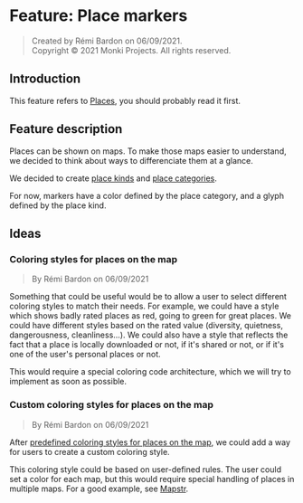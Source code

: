 # Feature: Place markers

> Created by Rémi Bardon on 06/09/2021.  
> Copyright © 2021 Monki Projects. All rights reserved.

## Introduction

This feature refers to [Places](./feature-places.md),
you should probably read it first.

## Feature description

Places can be shown on maps. To make those maps easier to understand,
we decided to think about ways to differenciate them at a glance.

We decided to create [place kinds](./terminology-for-users.md#place-kinds) and [place categories](./terminology-for-users.md#place-categories).

For now, markers have a color defined by the place category,
and a glyph defined by the place kind.

## Ideas

### Coloring styles for places on the map

> By Rémi Bardon on 06/09/2021

Something that could be useful would be to allow a user to select different coloring styles
to match their needs.
For example, we could have a style which shows badly rated places as red, going to green
for great places.
We could have different styles based on the rated value (diversity, quietness, dangerousness, cleanliness…).
We could also have a style that reflects the fact that a place is locally downloaded or not,
if it's shared or not, or if it's one of the user's personal places or not.

This would require a special coloring code architecture, which we will try to implement as soon as possible.

### Custom coloring styles for places on the map

> By Rémi Bardon on 06/09/2021

After [predefined coloring styles for places on the map](#coloring-styles-for-places-on-the-map),
we could add a way for users to create a custom coloring style.

This coloring style could be based on user-defined rules.
The user could set a color for each map, but this would require special handling
of places in multiple maps. For a good example, see [Mapstr](https://mapstr.com).
